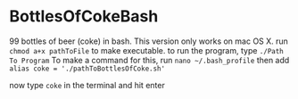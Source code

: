 # BottlesOfCokeBash
99 bottles of beer (coke) in bash. This version only works on mac OS X.
run `chmod a+x pathToFile` to make executable.
to run the program, type
`./Path To Program`
To make a command for this, run
`nano ~/.bash_profile`
then add 
`alias coke = './pathToBottlesOfCoke.sh'` 

now type `coke` in the terminal and hit enter 
